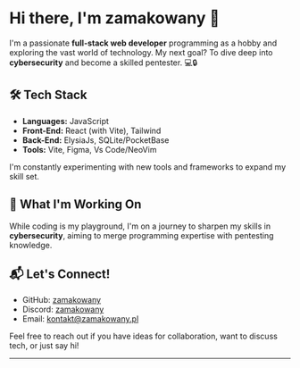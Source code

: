 # Hi there, I'm zamakowany 👋  

I'm a passionate **full-stack web developer** programming as a hobby and exploring the vast world of technology. My next goal? To dive deep into **cybersecurity** and become a skilled pentester. 💻🔒  

## 🛠️ Tech Stack
- **Languages:** JavaScript  
- **Front-End:** React (with Vite), Tailwind
- **Back-End:** ElysiaJs, SQLite/PocketBase
- **Tools:** Vite, Figma, Vs Code/NeoVim

I'm constantly experimenting with new tools and frameworks to expand my skill set.  

## 🌱 What I'm Working On
While coding is my playground, I'm on a journey to sharpen my skills in **cybersecurity**, aiming to merge programming expertise with pentesting knowledge.  

## 📬 Let's Connect!
- GitHub: [zamakowany](https://github.com/zamakowany)
- Discord: [zamakowany](https://discord.com/users/781591050418388993)
- Email: [kontakt@zamakowany.pl](mailto:kontakt@zamakowany.pl)

Feel free to reach out if you have ideas for collaboration, want to discuss tech, or just say hi! 

---  
